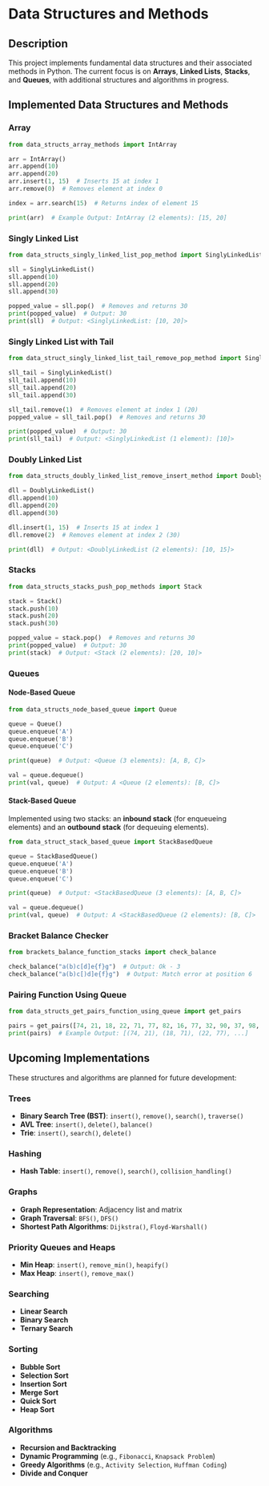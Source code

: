# Data Structures and Methods  

## Description  
This project implements fundamental data structures and their associated methods in Python. The current focus is on **Arrays**, **Linked Lists**, **Stacks**, and **Queues**, with additional structures and algorithms in progress.  

## Implemented Data Structures and Methods  

### Array  
```python
from data_structs_array_methods import IntArray  

arr = IntArray()  
arr.append(10)  
arr.append(20)  
arr.insert(1, 15)  # Inserts 15 at index 1  
arr.remove(0)  # Removes element at index 0  

index = arr.search(15)  # Returns index of element 15  

print(arr)  # Example Output: IntArray (2 elements): [15, 20]
```

### Singly Linked List  
```python
from data_structs_singly_linked_list_pop_method import SinglyLinkedList  

sll = SinglyLinkedList()  
sll.append(10)  
sll.append(20)  
sll.append(30)  

popped_value = sll.pop()  # Removes and returns 30  
print(popped_value)  # Output: 30  
print(sll)  # Output: <SinglyLinkedList: [10, 20]>
```

### Singly Linked List with Tail  
```python
from data_struct_singly_linked_list_tail_remove_pop_method import SinglyLinkedList  

sll_tail = SinglyLinkedList()  
sll_tail.append(10)  
sll_tail.append(20)  
sll_tail.append(30)  

sll_tail.remove(1)  # Removes element at index 1 (20)  
popped_value = sll_tail.pop()  # Removes and returns 30  

print(popped_value)  # Output: 30  
print(sll_tail)  # Output: <SinglyLinkedList (1 element): [10]>
```

### Doubly Linked List  
```python
from data_structs_doubly_linked_list_remove_insert_method import DoublyLinkedList  

dll = DoublyLinkedList()  
dll.append(10)  
dll.append(20)  
dll.append(30)  

dll.insert(1, 15)  # Inserts 15 at index 1  
dll.remove(2)  # Removes element at index 2 (30)  

print(dll)  # Output: <DoublyLinkedList (2 elements): [10, 15]>
```

### Stacks  
```python
from data_structs_stacks_push_pop_methods import Stack  

stack = Stack()  
stack.push(10)  
stack.push(20)  
stack.push(30)  

popped_value = stack.pop()  # Removes and returns 30  
print(popped_value)  # Output: 30  
print(stack)  # Output: <Stack (2 elements): [20, 10]>
```

### Queues  

#### **Node-Based Queue**  
```python
from data_structs_node_based_queue import Queue  

queue = Queue()  
queue.enqueue('A')  
queue.enqueue('B')  
queue.enqueue('C')  

print(queue)  # Output: <Queue (3 elements): [A, B, C]>  

val = queue.dequeue()  
print(val, queue)  # Output: A <Queue (2 elements): [B, C]>  
```

#### **Stack-Based Queue**  
Implemented using two stacks: an **inbound stack** (for enqueueing elements) and an **outbound stack** (for dequeuing elements).  

```python
from data_struct_stack_based_queue import StackBasedQueue  

queue = StackBasedQueue()  
queue.enqueue('A')  
queue.enqueue('B')  
queue.enqueue('C')  

print(queue)  # Output: <StackBasedQueue (3 elements): [A, B, C]>  

val = queue.dequeue()  
print(val, queue)  # Output: A <StackBasedQueue (2 elements): [B, C]>  
```

### **Bracket Balance Checker**  
```python
from brackets_balance_function_stacks import check_balance  

check_balance("a(b)c[d]e{f}g")  # Output: Ok - 3  
check_balance("a(b)c[)d]e{f}g")  # Output: Match error at position 6  
```

### **Pairing Function Using Queue**  
```python
from data_structs_get_pairs_function_using_queue import get_pairs  

pairs = get_pairs([74, 21, 18, 22, 71, 77, 82, 16, 77, 32, 90, 37, 98, 31, 59, 37, 99, 46, 28, 65])  
print(pairs)  # Example Output: [(74, 21), (18, 71), (22, 77), ...]  
```

## Upcoming Implementations  
These structures and algorithms are planned for future development:  

### Trees  
- **Binary Search Tree (BST)**: `insert()`, `remove()`, `search()`, `traverse()`  
- **AVL Tree**: `insert()`, `delete()`, `balance()`  
- **Trie**: `insert()`, `search()`, `delete()`  

### Hashing  
- **Hash Table**: `insert()`, `remove()`, `search()`, `collision_handling()`  

### Graphs  
- **Graph Representation**: Adjacency list and matrix  
- **Graph Traversal**: `BFS()`, `DFS()`  
- **Shortest Path Algorithms**: `Dijkstra()`, `Floyd-Warshall()`  

### Priority Queues and Heaps  
- **Min Heap**: `insert()`, `remove_min()`, `heapify()`  
- **Max Heap**: `insert()`, `remove_max()`  

### Searching  
- **Linear Search**  
- **Binary Search**  
- **Ternary Search**  

### Sorting  
- **Bubble Sort**  
- **Selection Sort**  
- **Insertion Sort**  
- **Merge Sort**  
- **Quick Sort**  
- **Heap Sort**  

### Algorithms  
- **Recursion and Backtracking**  
- **Dynamic Programming** (e.g., `Fibonacci`, `Knapsack Problem`)  
- **Greedy Algorithms** (e.g., `Activity Selection`, `Huffman Coding`)  
- **Divide and Conquer**  

